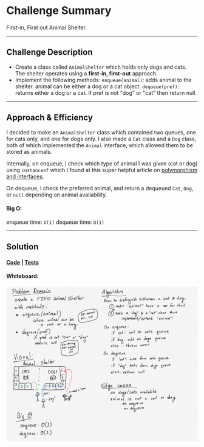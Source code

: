 # Challenge Summary
<!-- Short summary or background information -->
First-in, First out Animal Shelter.

---------
## Challenge Description
* Create a class called `AnimalShelter` which holds only dogs and cats. The shelter operates using a __first-in, first-out__ approach.
* Implement the following methods:
`enqueue(animal)`: adds animal to the shelter. animal can be either a dog or a cat object.
`dequeue(pref)`: returns either a dog or a cat. If pref is not "dog" or "cat" then return null.

--------
## Approach & Efficiency
<!-- What approach did you take? Why? What is the Big O space/time for this approach? -->
I decided to make an `AnimalShelter` class which contained two queues, one for cats only, and one for dogs only. I also made a `Cat` class and a `Dog` class, both of which implemented the `Animal` interface, which allowed them to be stored as animals. 

Internally, on enqueue, I check which type of animal I was given (cat or dog) using `instanceof` which I found at this super helpful article on [polymorphism and interfaces](https://www.artima.com/objectsandjava/webuscript/PolymorphismInterfaces1.html). 

On dequeue, I check the preferred animal, and return a dequeued `Cat`, `Dog`, or `null` depending on animal availability.

#### Big O:
enqueue time: `O(1)`
dequeue time: `O(1)`

----------
## Solution
<!-- Embedded whiteboard image -->
#### [Code](/Data-Structures/stacksandqueues/src/main/java/stacksandqueues/utilities/) | [Tests](/Data-Structures/stacksandqueues/src/test/java/stacksandqueues/utilities/)

#### Whiteboard:
![animal shelter whiteboard](/assets/AnimalShelter.jpg)